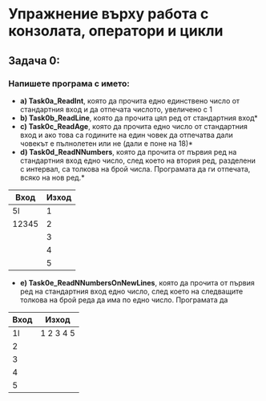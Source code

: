 # Упражнение върху работа с конзолата, оператори и цикли
## Задача 0:
### Напишете програма с името:
* **a) Task0a_ReadInt**, която да прочита едно единствено число от стандартния вход и да отпечата числото, увеличено с 1
* **b) Task0b_ReadLine**, която да прочита цял ред от стандартния вход*
* **c) Task0c_ReadAge**, която да прочита едно число от стандартния вход и ако това са годините на един човек да отпечатва дали човекът е пълнолетен или не (дали е поне на 18)*
* **d) Task0d_ReadNNumbers**, която да прочита от първия ред на стандартния вход едно число, след което на втория ред, разделени с интервал, са толкова на брой числа. Програмата да ги отпечата, всяко на нов ред.*

| Вход          | Изход |
| ------------- | ------------- |
| 5l  | 1  |
| 12345 | 2  |
|         | 3  |
 |         | 4  |
  |        | 5  |
  * **e) Task0e_ReadNNumbersOnNewLines**, която да прочита от първия ред на стандартния вход едно число, след което на следващите толкова на брой реда да има по едно число. Програмата да
  
  | Вход          | Изход |
| ------------- | ------------- |
| 1l  | 1 2 3 4 5  |
|2 |  |
| 3        |   |
 | 4        |   |
  | 5       |   |
